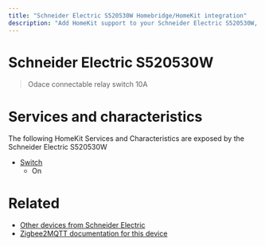 ```yaml
---
title: "Schneider Electric S520530W Homebridge/HomeKit integration"
description: "Add HomeKit support to your Schneider Electric S520530W, using Homebridge, Zigbee2MQTT and homebridge-z2m."
---
```

<!---
This file has been GENERATED using src/docgen/docgen.ts
DO NOT EDIT THIS FILE MANUALLY!
-->
# Schneider Electric S520530W
> Odace connectable relay switch 10A


# Services and characteristics
The following HomeKit Services and Characteristics are exposed by
the Schneider Electric S520530W

* [Switch](../../switch.md)
  * On


# Related
* [Other devices from Schneider Electric](../index.md#schneider_electric)
* [Zigbee2MQTT documentation for this device](https://www.zigbee2mqtt.io/devices/S520530W.html)